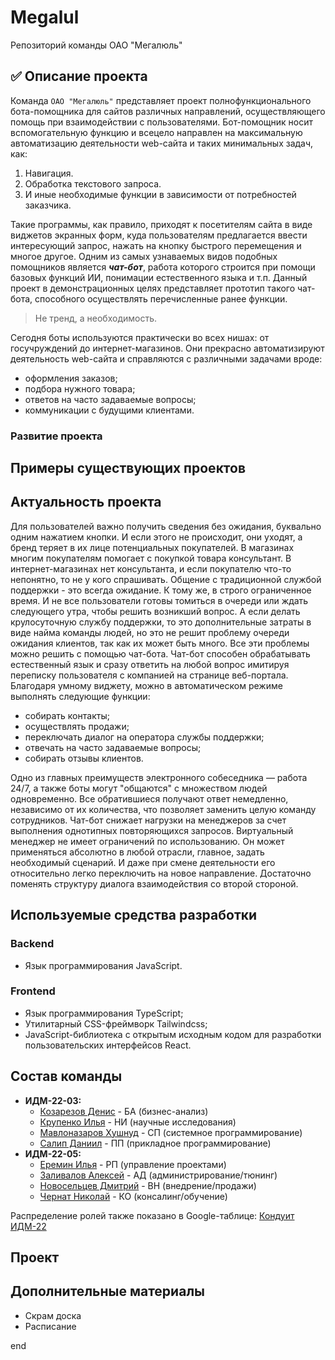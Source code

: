# Megalul
Репозиторий команды ОАО "Мегалюль"
## :white_check_mark: Описание проекта

Команда `ОАО "Мегалюль"` представляет проект полнофункционального бота-помощника для сайтов различных направлений, осуществляющего помощь при
взаимодействии с пользователями. Бот-помощник носит вспомогательную функцию и всецело направлен на максимальную автоматизацию деятельности web-сайта и
таких минимальных задач, как:
1. Навигация.
2. Обработка текстового запроса.
3. И иные необходимые функции в зависимости от потребностей заказчика.

Такие программы, как правило, приходят к посетителям сайта в виде виджетов экранных форм, куда пользователям предлагается ввести интересующий запрос, нажать на кнопку
быстрого перемещения и многое другое. Одним из самых узнаваемых видов подобных помощников является ***чат-бот***, работа которого строится при помощи базовых функций
ИИ, понимации естественного языка и т.п. Данный проект в демонстрационных целях представляет прототип такого чат-бота, способного осуществлять перечисленные ранее функции.

> Не тренд, а необходимость.

Сегодня боты используются практически во всех нишах: от госучруждений до интернет-магазинов. Они прекрасно автоматизируют деятельность web-сайта и справляются с различными задачами вроде:
* оформления заказов;
* подбора нужного товара;
* ответов на часто задаваемые вопросы;
* коммуникации с будущими клиентами.

### Развитие проекта
## Примеры существующих проектов
## Актуальность проекта
Для пользователей важно получить сведения без ожидания, буквально одним нажатием кнопки. И если этого не происходит, они уходят, а бренд теряет в их лице потенциальных покупателей. В магазинах многим покупателям помогает с покупкой товара консультант. В интернет-магазинах нет консультанта, и если покупателю что-то непонятно, то не у кого спрашивать. Общение с традиционной службой поддержки - это всегда ожидание. К тому же, в строго ограниченное время. И не все пользователи готовы томиться в очереди или ждать следующего утра, чтобы решить возникший вопрос. А если делать крулосуточную службу поддержки, то это дополнительные затраты в виде найма команды людей, но это не решит проблему очереди ожидания клиентов, так как их может быть много.
Все эти проблемы можно решить с помощью чат-бота. Чат-бот способен обрабатывать естественный язык и сразу ответить на любой вопрос имитируя переписку пользователя с компанией на странице веб-портала.  Благодаря умному виджету, можно в автоматическом режиме выполнять следующие функции: 
* собирать контакты; 
* осуществлять продажи;
* переключать диалог на оператора службы поддержки;
* отвечать на часто задаваемые вопросы;
* собирать отзывы клиентов.


Одно из главных преимуществ электронного собеседника — работа 24/7, а также боты могут "общаются" с множеством людей одновременно. Все обратившиеся получают ответ немедленно, независимо от их количества, что позволяет заменить целую команду сотрудников. Чат-бот снижает нагрузки на менеджеров за счет выполнения однотипных повторяющихся запросов. Виртуальный менеджер не имеет ограничений по использованию. Он может применяться абсолютно в любой отрасли, главное, задать необходимый сценарий. И даже при смене деятельности его относительно легко переключить на новое направление. Достаточно поменять структуру диалога взаимодействия со второй стороной.
## Используемые средства разработки
### Backend
   + Язык программирования JavaScript.
### Frontend
   + Язык программирования TypeScript;
   + Утилитарный CSS-фреймворк Tailwindcss;
   + JavaScript-библиотека с открытым исходным кодом для разработки пользовательских интерфейсов React.
## Состав команды
* **ИДМ-22-03:**
  * [Козарезов Денис](https://github.com/DenisKozarezov) - БА (бизнес-анализ)
  * [Крупенко Илья](https://github.com/Kolyamba2007) - НИ (научные исследования)
  * [Мавлоназаров Хушнуд](https://github.com/Raime-34) - СП (системное программирование)
  * [Салип Даниил](https://github.com/Welpodron) - ПП (прикладное программирование)
* **ИДМ-22-05:**
  * [Еремин Илья](https://github.com/lulu2kan) - РП (управление проектами)
  * [Заливалов Алексей](https://github.com/AlekseyGitPub) - АД (администрирование/тюнинг)
  * [Новосельцев Дмитрий](https://github.com/SuperEjik) - ВН (внедрение/продажи)
  * [Чернат Николай](https://github.com/DivineLoggika) - КО (консалинг/обучение)

Распределение ролей также показано в Google-таблице: [Кондуит ИДМ-22](https://docs.google.com/spreadsheets/d/1ypxgDUpNsaAK5PH90dTfGKdtDnWaeEDWfupEbDokN6A/edit#gid=1891559469)
## Проект
## Дополнительные материалы
* Скрам доска
* Расписание

end
